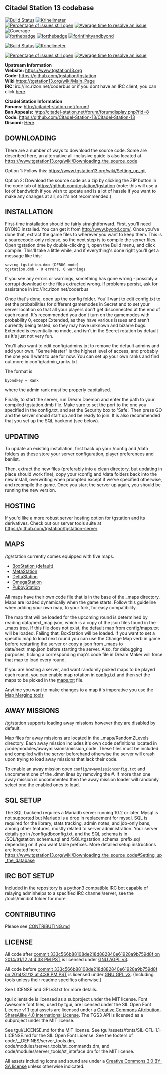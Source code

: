 ## Citadel Station 13 codebase

[![Build Status](https://travis-ci.org/tgstation/tgstation.png)](https://travis-ci.org/tgstation/tgstation) [![Krihelimeter](https://www.krihelinator.xyz/badge/tgstation/tgstation)](https://www.krihelinator.xyz)  
[![Percentage of issues still open](https://isitmaintained.com/badge/open/tgstation/tgstation.svg)](https://isitmaintained.com/project/tgstation/tgstation "Percentage of issues still open") [![Average time to resolve an issue](https://isitmaintained.com/badge/resolution/tgstation/tgstation.svg)](https://isitmaintained.com/project/tgstation/tgstation "Average time to resolve an issue") ![Coverage](https://img.shields.io/badge/coverage---2%25-red.svg)  
[![forthebadge](https://forthebadge.com/images/badges/built-with-resentment.svg)](https://forthebadge.com) [![forthebadge](https://forthebadge.com/images/badges/contains-technical-debt.svg)](https://forthebadge.com) [![forinfinityandbyond](https://user-images.githubusercontent.com/5211576/29499758-4efff304-85e6-11e7-8267-62919c3688a9.gif)](https://www.reddit.com/r/SS13/comments/5oplxp/what_is_the_main_problem_with_byond_as_an_engine/dclbu1a)

[![Build Status](https://api.travis-ci.org/Citadel-Station-13/Citadel-Station-13.png)](https://travis-ci.org/Citadel-Station-13/Citadel-Station-13) [![Krihelimeter](http://www.krihelinator.xyz/badge/Citadel-Station-13/Citadel-Station-13)](http://www.krihelinator.xyz)

[![Percentage of issues still open](http://isitmaintained.com/badge/open/Citadel-Station-13/Citadel-Station-13.svg)](http://isitmaintained.com/project/Citadel-Station-13/Citadel-Station-13 "Percentage of issues still open") [![Average time to resolve an issue](http://isitmaintained.com/badge/resolution/Citadel-Station-13/Citadel-Station-13.svg)](http://isitmaintained.com/project/Citadel-Station-13/Citadel-Station-13 "Average time to resolve an issue")

**Upstream Information** <BR>
**Website:** https://www.tgstation13.org <BR>
**Code:** https://github.com/tgstation/tgstation <BR>
**Wiki** https://tgstation13.org/wiki/Main_Page <BR>
**IRC:** irc://irc.rizon.net/coderbus or if you dont have an IRC client, you can click  [here](https://kiwiirc.com/client/irc.rizon.net:6667/?&theme=cli#coderbus).<BR>

**Citadel Station Information** <BR>
**Forums:** http://citadel-station.net/forum/ <BR>
**Ban Appeals:** http://citadel-station.net/forum/forumdisplay.php?fid=8 <BR>
**Code:** https://github.com/Citadel-Station-13/Citadel-Station-13 <BR>
**Discord:**  [Here](https://discord.gg/3gJ9pnM). <BR>

## DOWNLOADING

There are a number of ways to download the source code. Some are described here, an alternative all-inclusive guide is also located at https://www.tgstation13.org/wiki/Downloading_the_source_code

Option 1:
Follow this: https://www.tgstation13.org/wiki/Setting_up_git

Option 2: Download the source code as a zip by clicking the ZIP button in the
code tab of https://github.com/tgstation/tgstation
(note: this will use a lot of bandwidth if you wish to update and is a lot of
hassle if you want to make any changes at all, so it's not recommended.)

## INSTALLATION

First-time installation should be fairly straightforward. First, you'll need
BYOND installed. You can get it from http://www.byond.com/. Once you've done
that, extract the game files to wherever you want to keep them. This is a
sourcecode-only release, so the next step is to compile the server files.
Open tgstation.dme by double-clicking it, open the Build menu, and click
compile. This'll take a little while, and if everything's done right you'll get
a message like this:

```
saving tgstation.dmb (DEBUG mode)
tgstation.dmb - 0 errors, 0 warnings
```

If you see any errors or warnings, something has gone wrong - possibly a corrupt
download or the files extracted wrong. If problems persist, ask for assistance
in irc://irc.rizon.net/coderbus

Once that's done, open up the config folder. You'll want to edit config.txt to
set the probabilities for different gamemodes in Secret and to set your server
location so that all your players don't get disconnected at the end of each
round. It's recommended you don't turn on the gamemodes with probability 0,
except Extended, as they have various issues and aren't currently being tested,
so they may have unknown and bizarre bugs. Extended is essentially no mode, and
isn't in the Secret rotation by default as it's just not very fun.

You'll also want to edit config/admins.txt to remove the default admins and add
your own. "Game Master" is the highest level of access, and probably the one
you'll want to use for now. You can set up your own ranks and find out more in
config/admin_ranks.txt

The format is

```
byondkey = Rank
```

where the admin rank must be properly capitalised.

Finally, to start the server, run Dream Daemon and enter the path to your
compiled tgstation.dmb file. Make sure to set the port to the one you
specified in the config.txt, and set the Security box to 'Safe'. Then press GO
and the server should start up and be ready to join. It is also recommended that
you set up the SQL backend (see below).

## UPDATING

To update an existing installation, first back up your /config and /data folders
as these store your server configuration, player preferences and banlist.

Then, extract the new files (preferably into a clean directory, but updating in
place should work fine), copy your /config and /data folders back into the new
install, overwriting when prompted except if we've specified otherwise, and
recompile the game.  Once you start the server up again, you should be running
the new version.

## HOSTING

If you'd like a more robust server hosting option for tgstation and its
derivatives. Check out our server tools suite at 
https://github.com/tgstation/tgstation-server

## MAPS

/tg/station currently comes equipped with five maps.

* [BoxStation (default)](https://tgstation13.org/wiki/Boxstation)
* [MetaStation](https://tgstation13.org/wiki/MetaStation)
* [DeltaStation](https://tgstation13.org/wiki/DeltaStation)
* [OmegaStation](https://tgstation13.org/wiki/OmegaStation)
* [PubbyStation](https://tgstation13.org/wiki/PubbyStation)


All maps have their own code file that is in the base of the _maps directory. Maps are loaded dynamically when the game starts. Follow this guideline when adding your own map, to your fork, for easy compatibility.

The map that will be loaded for the upcoming round is determined by reading data/next_map.json, which is a copy of the json files found in the _maps tree. If this file does not exist, the default map from config/maps.txt will be loaded. Failing that, BoxStation will be loaded. If you want to set a specific map to load next round you can use the Change Map verb in game before restarting the server or copy a json from _maps to data/next_map.json before starting the server. Also, for debugging purposes, ticking a corresponding map's code file in Dream Maker will force that map to load every round.

If you are hosting a server, and want randomly picked maps to be played each round, you can enable map rotation in [config.txt](config/config.txt) and then set the maps to be picked in the [maps.txt](config/maps.txt) file.

Anytime you want to make changes to a map it's imperative you use the [Map Merging tools](https://tgstation13.org/wiki/Map_Merger)

## AWAY MISSIONS

/tg/station supports loading away missions however they are disabled by default.

Map files for away missions are located in the _maps/RandomZLevels directory. Each away mission includes it's own code definitions located in /code/modules/awaymissions/mission_code. These files must be included and compiled with the server beforehand otherwise the server will crash upon trying to load away missions that lack their code.

To enable an away mission open `config/awaymissionconfig.txt` and uncomment one of the .dmm lines by removing the #. If more than one away mission is uncommented then the away mission loader will randomly select one the enabled ones to load.

## SQL SETUP

The SQL backend requires a Mariadb server running 10.2 or later. Mysql is not supported but Mariadb is a drop in replacement for mysql. SQL is required for the library, stats tracking, admin notes, and job-only bans, among other features, mostly related to server administration. Your server details go in /config/dbconfig.txt, and the SQL schema is in /SQL/tgstation_schema.sql and /SQL/tgstation_schema_prefix.sql depending on if you want table prefixes.  More detailed setup instructions are located here: https://www.tgstation13.org/wiki/Downloading_the_source_code#Setting_up_the_database


## IRC BOT SETUP

Included in the repository is a python3 compatible IRC bot capable of relaying adminhelps to a specified
IRC channel/server, see the /tools/minibot folder for more

## CONTRIBUTING

Please see [CONTRIBUTING.md](.github/CONTRIBUTING.md)

## LICENSE

All code after [commit 333c566b88108de218d882840e61928a9b759d8f on 2014/31/12 at 4:38 PM PST](https://github.com/tgstation/tgstation/commit/333c566b88108de218d882840e61928a9b759d8f) is licensed under [GNU AGPL v3](https://www.gnu.org/licenses/agpl-3.0.html).

All code before [commit 333c566b88108de218d882840e61928a9b759d8f on 2014/31/12 at 4:38 PM PST](https://github.com/tgstation/tgstation/commit/333c566b88108de218d882840e61928a9b759d8f) is licensed under [GNU GPL v3](https://www.gnu.org/licenses/gpl-3.0.html).
(Including tools unless their readme specifies otherwise.)

See LICENSE and GPLv3.txt for more details.

tgui clientside is licensed as a subproject under the MIT license.
Font Awesome font files, used by tgui, are licensed under the SIL Open Font License v1.1
tgui assets are licensed under a [Creative Commons Attribution-ShareAlike 4.0 International License](https://creativecommons.org/licenses/by-sa/4.0/).
The TGS3 API is licensed as a subproject under the MIT license.

See tgui/LICENSE.md for the MIT license.
See tgui/assets/fonts/SIL-OFL-1.1-LICENSE.md for the SIL Open Font License.
See the footers of code/\_\_DEFINES/server\_tools.dm, code/modules/server\_tools/st\_commands.dm, and code/modules/server\_tools/st\_inteface.dm for the MIT license.

All assets including icons and sound are under a [Creative Commons 3.0 BY-SA license](https://creativecommons.org/licenses/by-sa/3.0/) unless otherwise indicated.
